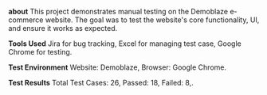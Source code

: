 **about**
This project demonstrates manual testing on the Demoblaze e-commerce website. The goal was to test the website's core functionality, UI, and ensure it works as expected.

**Tools Used**
Jira for bug tracking,
Excel for managing test case,
Google Chrome for testing.

**Test Environment**
Website: Demoblaze,
Browser: Google Chrome.

**Test Results**
Total Test Cases: 26,
Passed: 18,
Failed: 8,.
